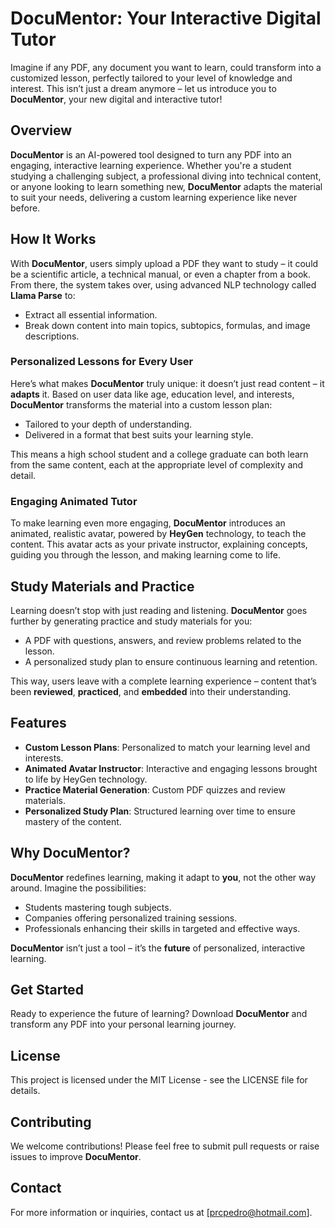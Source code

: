 # DocuMentor: Your Interactive Digital Tutor

Imagine if any PDF, any document you want to learn, could transform into a customized lesson, perfectly tailored to your level of knowledge and interest. This isn’t just a dream anymore – let us introduce you to **DocuMentor**, your new digital and interactive tutor!

## Overview

**DocuMentor** is an AI-powered tool designed to turn any PDF into an engaging, interactive learning experience. Whether you're a student studying a challenging subject, a professional diving into technical content, or anyone looking to learn something new, **DocuMentor** adapts the material to suit your needs, delivering a custom learning experience like never before.

## How It Works

With **DocuMentor**, users simply upload a PDF they want to study – it could be a scientific article, a technical manual, or even a chapter from a book. From there, the system takes over, using advanced NLP technology called **Llama Parse** to:

- Extract all essential information.
- Break down content into main topics, subtopics, formulas, and image descriptions.

### Personalized Lessons for Every User

Here’s what makes **DocuMentor** truly unique: it doesn’t just read content – it **adapts** it. Based on user data like age, education level, and interests, **DocuMentor** transforms the material into a custom lesson plan:

- Tailored to your depth of understanding.
- Delivered in a format that best suits your learning style.

This means a high school student and a college graduate can both learn from the same content, each at the appropriate level of complexity and detail.

### Engaging Animated Tutor

To make learning even more engaging, **DocuMentor** introduces an animated, realistic avatar, powered by **HeyGen** technology, to teach the content. This avatar acts as your private instructor, explaining concepts, guiding you through the lesson, and making learning come to life.

## Study Materials and Practice

Learning doesn’t stop with just reading and listening. **DocuMentor** goes further by generating practice and study materials for you:

- A PDF with questions, answers, and review problems related to the lesson.
- A personalized study plan to ensure continuous learning and retention.

This way, users leave with a complete learning experience – content that’s been **reviewed**, **practiced**, and **embedded** into their understanding.

## Features

- **Custom Lesson Plans**: Personalized to match your learning level and interests.
- **Animated Avatar Instructor**: Interactive and engaging lessons brought to life by HeyGen technology.
- **Practice Material Generation**: Custom PDF quizzes and review materials.
- **Personalized Study Plan**: Structured learning over time to ensure mastery of the content.

## Why DocuMentor?

**DocuMentor** redefines learning, making it adapt to **you**, not the other way around. Imagine the possibilities:

- Students mastering tough subjects.
- Companies offering personalized training sessions.
- Professionals enhancing their skills in targeted and effective ways.

**DocuMentor** isn’t just a tool – it’s the **future** of personalized, interactive learning.

## Get Started

Ready to experience the future of learning? Download **DocuMentor** and transform any PDF into your personal learning journey.

## License

This project is licensed under the MIT License - see the LICENSE file for details.

## Contributing

We welcome contributions! Please feel free to submit pull requests or raise issues to improve **DocuMentor**.

## Contact

For more information or inquiries, contact us at [prcpedro@hotmail.com].
